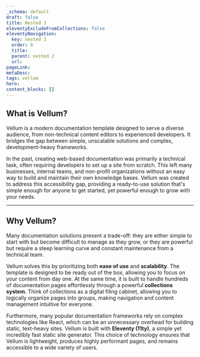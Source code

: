 ```yaml
---
_schema: default
draft: false
title: Nested 3
eleventyExcludeFromCollections: false
eleventyNavigation:
  key: nested 3
  order: 9
  title:
  parent: nested 2
  url:
pageLink: 
metaDesc: 
tags: vellum
hero:
content_blocks: []
---
```


## What is Vellum?

Vellum is a modern documentation template designed to serve a diverse audience, from non-technical content editors to experienced developers. It bridges the gap between simple, unscalable solutions and complex, development-heavy frameworks.

In the past, creating web-based documentation was primarily a technical task, often requiring developers to set up a site from scratch. This left many businesses, internal teams, and non-profit organizations without an easy way to build and maintain their own knowledge bases. Vellum was created to address this accessibility gap, providing a ready-to-use solution that's simple enough for anyone to get started, yet powerful enough to grow with your needs.

---

## Why Vellum?

Many documentation solutions present a trade-off: they are either simple to start with but become difficult to manage as they grow, or they are powerful but require a steep learning curve and constant maintenance from a technical team.

Vellum solves this by prioritizing both **ease of use** and **scalability**. The template is designed to be ready out of the box, allowing you to focus on your content from day one. At the same time, it is built to handle hundreds of documentation pages effortlessly through a powerful **collections system**. Think of collections as a digital filing cabinet, allowing you to logically organize pages into groups, making navigation and content management intuitive for everyone.

Furthermore, many popular documentation frameworks rely on complex technologies like React, which can be an unnecessary overhead for building static, text-heavy sites. Vellum is built with **Eleventy (11ty)**, a simple yet incredibly fast static site generator. This choice of technology ensures that Vellum is lightweight, produces highly performant pages, and remains accessible to a wide variety of users.

